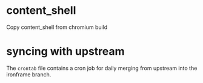 # content_shell
Copy content_shell from chromium build

# syncing with upstream
The `crontab` file contains a cron job for daily merging from upstream into the ironframe branch.
